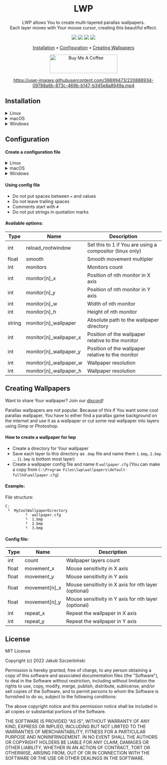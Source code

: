 <div align="center">

# LWP

LWP allows You to create multi-layered parallax wallpapers.<br />
Each layer moves with Your mouse cursor, creating this beautiful effect.

[![](https://img.shields.io/github/v/release/jszczerbinsky/lwp?style=for-the-badge)](https://github.com/jszczerbinsky/lwp/releases/latest)
[![](https://img.shields.io/github/downloads/jszczerbinsky/lwp/total?style=for-the-badge)](https://github.com/jszczerbinsky/lwp/releases/latest)
[![](https://img.shields.io/github/actions/workflow/status/jszczerbinsky/lwp/build.yml?style=for-the-badge)](https://github.com/jszczerbinsky/lwp)
[![](https://img.shields.io/discord/1077955077974794322?label=DISCORD&style=for-the-badge)](https://discord.gg/gHpbkXJD)

[Installation](#installation) •
[Configuration](#configuration) •
[Creating Wallpapers](#creating-wallpapers)

<a href="https://www.buymeacoffee.com/jszczerbinsky" target="_blank"><img src="https://cdn.buymeacoffee.com/buttons/v2/default-yellow.png" alt="Buy Me A Coffee" style="height: 60px !important;width: 217px !important;" ></a>

https://user-images.githubusercontent.com/38699473/220888934-09788a6b-873c-469b-b147-b345e8a8949a.mp4

</div>

## Installation

<details>
  <summary>Linux</summary>
  
  #### Installation steps
  - Download `.zip` package from [releases](https://github.com/jszczerbinsky/lwp/releases/latest)
  - Unzip the content to `/`:
  ```shell
  sudo unzip -d / [archive name].zip
  ```
  - Test lwp by running `lwp`
  - To make lwp run on startup, add `lwp &` command to Your desktop enviroment `.rc` file
  
  #### Build from source instead
  - Install `SDL2` using Your package manager
  - Clone the repository and install `lwp`:

  ```shell
  git clone https://github.com/jszczerbinsky/lwp
  cd lwp
  make
  sudo make install
  ```
  - Test lwp by running `lwp`
  - To make lwp run on startup, add `lwp &` command to Your desktop enviroment `.rc` file
  
</details>

<details>
  <summary>macOS</summary>

  #### Build from source
  - Install `SDL2` (homebrew: `brew install sdl2`)
  - Clone the repository and install `lwp`:
    ```zsh
    git clone https://github.com/jszczerbinsky/lwp
    cd lwp
    make
    sudo make install
    ```
  - Test lwp by running `/opt/lwp/bin/lwp`
  - To make lwp run on startup, run `make install-launchd`
    - To stop running lwp on startup, run `make uninstall-launchd`
</details>

<details>
  <summary>Windows</summary>
  
  #### Installation steps
  - Download `.zip` package from [releases](https://github.com/jszczerbinsky/lwp/releases/latest)
  - Extract the package
  - Run `install.bat` as Administrator
  - Lwp should run immediately after the installation
  
  #### Build from source instead
  - You need `MinGW` with [SDL2](https://github.com/libsdl-org/SDL/releases/latest)-devel

  ```shell
  git clone https://github.com/jszczerbinsky/lwp
  cd lwp
  build.bat
  ```
  - Download [SDL2](https://github.com/libsdl-org/SDL/releases/latest) and put `SDL2.dll` in `data` directory
  - Run `install.bat` as Administrator
  - Lwp should run immediately after the installation
  
</details>

## Configuration

#### Create a configuration file
<details>
  <summary>Linux</summary>
  
  - Copy default config file to `.config/lwp/lwp.cfg`:
  ```shell
  mkdir ~/.config/lwp
  cp /etc/lwp.cfg ~/.config/lwp/lwp.cfg
  ```
  
</details>
<details>
  <summary>macOS</summary>

  - Copy default config file to `~/.config/lwp/lwp.cfg`:
    ```zsh
    mkdir -p ~/.config/lwp
    cp /opt/lwp/lwp.cfg ~/.config/lwp/
    ```
</details>
<details>
  <summary>Windows</summary>
  
  - Press <kbd>⊞ Win</kbd> + <kbd>R</kbd>
  - Type `%appdata%` and press `Ok`
  - Create new directory and name it `lwp`
  - Copy file `C:\Program Files\lwp\defaultWin.cfg` to directory created in the previous step and rename it to `lwp.cfg`
  - Open `lwp.cfg` in notepad
  
</details>

#### Using config file

- Do not put spaces between `=` and values
- Do not leave trailing spaces
- Comments start with `#`
- Do not put strings in quotation marks

#### Available options:

|  Type  |      Name    | Description |
| ------ | ------------ | ----------- |
| int    | reload_rootwindow | Set this to 1 if You are using a compositor (linux only) |
| float  | smooth       | Smooth movement multipler |
| int    | monitors     | Monitors count |
| int    | monitor[n]_x | Position of nth monitor in X axis |
| int    | monitor[n]_y | Position of nth monitor in Y axis |
| int    | monitor[n]_w | Width of nth monitor |
| int    | monitor[n]_h | Height of nth monitor |
| string | monitor[n]_wallpaper   | Absolute path to the wallpaper directory |
| int    | monitor[n]_wallpaper_x | Position of the wallpaper relative to the monitor |
| int    | monitor[n]_wallpaper_y | Position of the wallpaper relative to the monitor |
| int    | monitor[n]_wallpaper_w | Wallpaper resolution |
| int    | monitor[n]_wallpaper_h | Wallpaper resolution |

## Creating Wallpapers

Want to share Your wallpaper? Join our [discord](https://discord.gg/gHpbkXJD)!

Parallax wallpapers are not popular. Because of this if You want some cool parallax wallpaper, You have to either find a parallax game background on the internet and use it as a wallpaper or cut some real wallpaper into layers using Gimp or Photoshop.

#### How to create a wallpaper for lwp
- Create a directory for Your wallpaper
- Save each layer to this directory as `.bmp` file and name them `1.bmp`, `2.bmp` ... (`1.bmp` is bottom most layer)
- Create a wallpaper config file and name it `wallpaper.cfg` (You can make a copy from `C:\Program Files\lwp\wallpapers\default-fullhd\wallpaper.cfg`)

#### Example:

File structure:
```
C:
 └  MyCoolWallpaperDirectory
         └  wallpaper.cfg
         └  1.bmp
         └  2.bmp
         └  3.bmp
```

#### Config file:

|  Type  |      Name    | Description |
| ------ | ------------ | ----------- |
| int    | count        | Wallpaper layers count |
| float  | movement_x    | Mouse sensitivity in X axis |
| float  | movement_y    | Mouse sensitivity in Y axis |
| float  | movement[n]_x | Mouse sensitivity in X axis for nth layer (optional)|
| float  | movement[n]_y | Mouse sensitivity in Y axis for nth layer (optional)|
| int    | repeat_x     | Repeat the wallpaper in X axis |
| int    | repeat_y     | Repeat the wallpaper in Y axis |

## License

MIT License

Copyright (c) 2022 Jakub Szczerbiński

Permission is hereby granted, free of charge, to any person obtaining a copy
of this software and associated documentation files (the "Software"), to deal
in the Software without restriction, including without limitation the rights
to use, copy, modify, merge, publish, distribute, sublicense, and/or sell
copies of the Software, and to permit persons to whom the Software is
furnished to do so, subject to the following conditions:

The above copyright notice and this permission notice shall be included in all
copies or substantial portions of the Software.

THE SOFTWARE IS PROVIDED "AS IS", WITHOUT WARRANTY OF ANY KIND, EXPRESS OR
IMPLIED, INCLUDING BUT NOT LIMITED TO THE WARRANTIES OF MERCHANTABILITY,
FITNESS FOR A PARTICULAR PURPOSE AND NONINFRINGEMENT. IN NO EVENT SHALL THE
AUTHORS OR COPYRIGHT HOLDERS BE LIABLE FOR ANY CLAIM, DAMAGES OR OTHER
LIABILITY, WHETHER IN AN ACTION OF CONTRACT, TORT OR OTHERWISE, ARISING FROM,
OUT OF OR IN CONNECTION WITH THE SOFTWARE OR THE USE OR OTHER DEALINGS IN THE
SOFTWARE.
